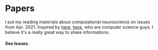 # Papers
I put my reading materials about computational neuroscience on issues from Apr. 2021. Inspired by [here](https://github.com/ganler/ResearchReading), [here](https://github.com/dyweb/papers-notebook/issues), who are computer science guys. I believe it's a really great way to share informations.

#### See Issues.
